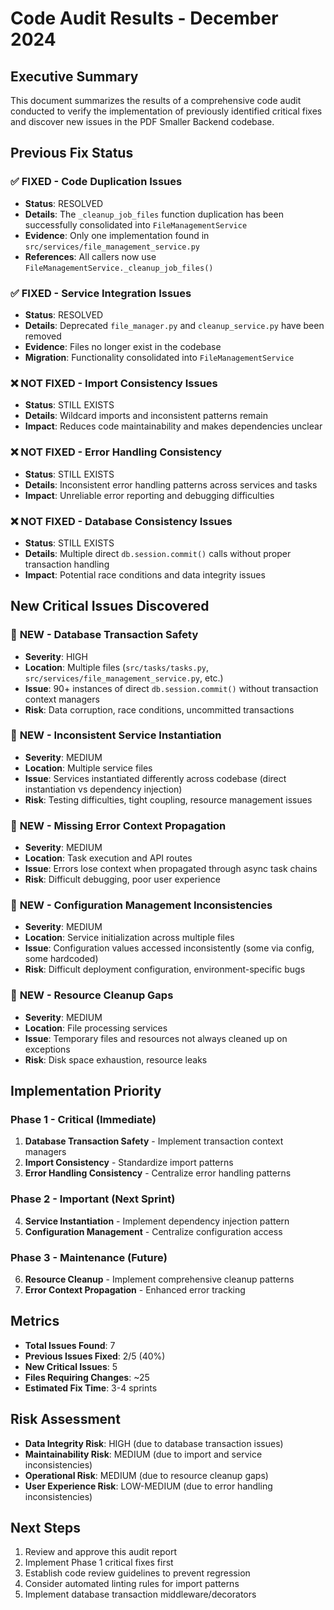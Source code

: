 # Code Audit Results - December 2024

## Executive Summary

This document summarizes the results of a comprehensive code audit conducted to verify the implementation of previously identified critical fixes and discover new issues in the PDF Smaller Backend codebase.

## Previous Fix Status

### ✅ **FIXED** - Code Duplication Issues
- **Status**: RESOLVED
- **Details**: The `_cleanup_job_files` function duplication has been successfully consolidated into `FileManagementService`
- **Evidence**: Only one implementation found in `src/services/file_management_service.py`
- **References**: All callers now use `FileManagementService._cleanup_job_files()`

### ✅ **FIXED** - Service Integration Issues  
- **Status**: RESOLVED
- **Details**: Deprecated `file_manager.py` and `cleanup_service.py` have been removed
- **Evidence**: Files no longer exist in the codebase
- **Migration**: Functionality consolidated into `FileManagementService`

### ❌ **NOT FIXED** - Import Consistency Issues
- **Status**: STILL EXISTS
- **Details**: Wildcard imports and inconsistent patterns remain
- **Impact**: Reduces code maintainability and makes dependencies unclear

### ❌ **NOT FIXED** - Error Handling Consistency
- **Status**: STILL EXISTS  
- **Details**: Inconsistent error handling patterns across services and tasks
- **Impact**: Unreliable error reporting and debugging difficulties

### ❌ **NOT FIXED** - Database Consistency Issues
- **Status**: STILL EXISTS
- **Details**: Multiple direct `db.session.commit()` calls without proper transaction handling
- **Impact**: Potential race conditions and data integrity issues

## New Critical Issues Discovered

### 🔴 **NEW** - Database Transaction Safety
- **Severity**: HIGH
- **Location**: Multiple files (`src/tasks/tasks.py`, `src/services/file_management_service.py`, etc.)
- **Issue**: 90+ instances of direct `db.session.commit()` without transaction context managers
- **Risk**: Data corruption, race conditions, uncommitted transactions

### 🔴 **NEW** - Inconsistent Service Instantiation
- **Severity**: MEDIUM
- **Location**: Multiple service files
- **Issue**: Services instantiated differently across codebase (direct instantiation vs dependency injection)
- **Risk**: Testing difficulties, tight coupling, resource management issues

### 🔴 **NEW** - Missing Error Context Propagation
- **Severity**: MEDIUM
- **Location**: Task execution and API routes
- **Issue**: Errors lose context when propagated through async task chains
- **Risk**: Difficult debugging, poor user experience

### 🔴 **NEW** - Configuration Management Inconsistencies
- **Severity**: MEDIUM
- **Location**: Service initialization across multiple files
- **Issue**: Configuration values accessed inconsistently (some via config, some hardcoded)
- **Risk**: Difficult deployment configuration, environment-specific bugs

### 🔴 **NEW** - Resource Cleanup Gaps
- **Severity**: MEDIUM
- **Location**: File processing services
- **Issue**: Temporary files and resources not always cleaned up on exceptions
- **Risk**: Disk space exhaustion, resource leaks

## Implementation Priority

### Phase 1 - Critical (Immediate)
1. **Database Transaction Safety** - Implement transaction context managers
2. **Import Consistency** - Standardize import patterns
3. **Error Handling Consistency** - Centralize error handling patterns

### Phase 2 - Important (Next Sprint)
4. **Service Instantiation** - Implement dependency injection pattern
5. **Configuration Management** - Centralize configuration access

### Phase 3 - Maintenance (Future)
6. **Resource Cleanup** - Implement comprehensive cleanup patterns
7. **Error Context Propagation** - Enhanced error tracking

## Metrics

- **Total Issues Found**: 7
- **Previous Issues Fixed**: 2/5 (40%)
- **New Critical Issues**: 5
- **Files Requiring Changes**: ~25
- **Estimated Fix Time**: 3-4 sprints

## Risk Assessment

- **Data Integrity Risk**: HIGH (due to database transaction issues)
- **Maintainability Risk**: MEDIUM (due to import and service inconsistencies)
- **Operational Risk**: MEDIUM (due to resource cleanup gaps)
- **User Experience Risk**: LOW-MEDIUM (due to error handling inconsistencies)

## Next Steps

1. Review and approve this audit report
2. Implement Phase 1 critical fixes first
3. Establish code review guidelines to prevent regression
4. Consider automated linting rules for import patterns
5. Implement database transaction middleware/decorators
